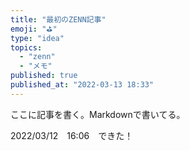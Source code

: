 ```yaml
---
title: "最初のZENN記事"
emoji: "⛳"
type: "idea"
topics:
  - "zenn"
  - "メモ"
published: true
published_at: "2022-03-13 18:33"
---
```


ここに記事を書く。Markdownで書いてる。

2022/03/12　16:06　できた！